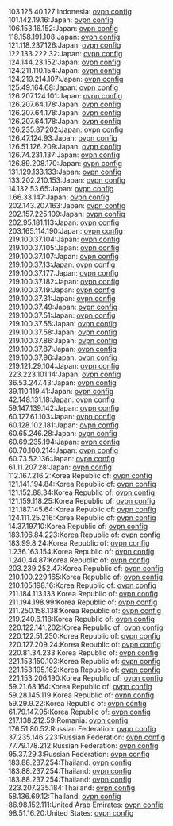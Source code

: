 103.125.40.127:Indonesia: [ovpn config](vpn/103_125_40_127.ovpn)  
101.142.19.16:Japan: [ovpn config](vpn/101_142_19_16.ovpn)  
106.153.16.152:Japan: [ovpn config](vpn/106_153_16_152.ovpn)  
118.158.191.108:Japan: [ovpn config](vpn/118_158_191_108.ovpn)  
121.118.237.126:Japan: [ovpn config](vpn/121_118_237_126.ovpn)  
122.133.222.32:Japan: [ovpn config](vpn/122_133_222_32.ovpn)  
124.144.23.152:Japan: [ovpn config](vpn/124_144_23_152.ovpn)  
124.211.110.154:Japan: [ovpn config](vpn/124_211_110_154.ovpn)  
124.219.214.107:Japan: [ovpn config](vpn/124_219_214_107.ovpn)  
125.49.164.68:Japan: [ovpn config](vpn/125_49_164_68.ovpn)  
126.207.124.101:Japan: [ovpn config](vpn/126_207_124_101.ovpn)  
126.207.64.178:Japan: [ovpn config](vpn/126_207_64_178.ovpn)  
126.207.64.178:Japan: [ovpn config](vpn/126_207_64_178.ovpn)  
126.207.64.178:Japan: [ovpn config](vpn/126_207_64_178.ovpn)  
126.235.87.202:Japan: [ovpn config](vpn/126_235_87_202.ovpn)  
126.47.124.93:Japan: [ovpn config](vpn/126_47_124_93.ovpn)  
126.51.126.209:Japan: [ovpn config](vpn/126_51_126_209.ovpn)  
126.74.231.137:Japan: [ovpn config](vpn/126_74_231_137.ovpn)  
126.89.208.170:Japan: [ovpn config](vpn/126_89_208_170.ovpn)  
131.129.133.133:Japan: [ovpn config](vpn/131_129_133_133.ovpn)  
133.202.210.153:Japan: [ovpn config](vpn/133_202_210_153.ovpn)  
14.132.53.65:Japan: [ovpn config](vpn/14_132_53_65.ovpn)  
1.66.33.147:Japan: [ovpn config](vpn/1_66_33_147.ovpn)  
202.143.207.163:Japan: [ovpn config](vpn/202_143_207_163.ovpn)  
202.157.225.109:Japan: [ovpn config](vpn/202_157_225_109.ovpn)  
202.95.181.113:Japan: [ovpn config](vpn/202_95_181_113.ovpn)  
203.165.114.190:Japan: [ovpn config](vpn/203_165_114_190.ovpn)  
219.100.37.104:Japan: [ovpn config](vpn/219_100_37_104.ovpn)  
219.100.37.105:Japan: [ovpn config](vpn/219_100_37_105.ovpn)  
219.100.37.107:Japan: [ovpn config](vpn/219_100_37_107.ovpn)  
219.100.37.13:Japan: [ovpn config](vpn/219_100_37_13.ovpn)  
219.100.37.177:Japan: [ovpn config](vpn/219_100_37_177.ovpn)  
219.100.37.182:Japan: [ovpn config](vpn/219_100_37_182.ovpn)  
219.100.37.19:Japan: [ovpn config](vpn/219_100_37_19.ovpn)  
219.100.37.31:Japan: [ovpn config](vpn/219_100_37_31.ovpn)  
219.100.37.49:Japan: [ovpn config](vpn/219_100_37_49.ovpn)  
219.100.37.51:Japan: [ovpn config](vpn/219_100_37_51.ovpn)  
219.100.37.55:Japan: [ovpn config](vpn/219_100_37_55.ovpn)  
219.100.37.58:Japan: [ovpn config](vpn/219_100_37_58.ovpn)  
219.100.37.86:Japan: [ovpn config](vpn/219_100_37_86.ovpn)  
219.100.37.87:Japan: [ovpn config](vpn/219_100_37_87.ovpn)  
219.100.37.96:Japan: [ovpn config](vpn/219_100_37_96.ovpn)  
219.121.29.104:Japan: [ovpn config](vpn/219_121_29_104.ovpn)  
223.223.101.14:Japan: [ovpn config](vpn/223_223_101_14.ovpn)  
36.53.247.43:Japan: [ovpn config](vpn/36_53_247_43.ovpn)  
39.110.119.41:Japan: [ovpn config](vpn/39_110_119_41.ovpn)  
42.148.131.18:Japan: [ovpn config](vpn/42_148_131_18.ovpn)  
59.147.139.142:Japan: [ovpn config](vpn/59_147_139_142.ovpn)  
60.127.61.103:Japan: [ovpn config](vpn/60_127_61_103.ovpn)  
60.128.102.181:Japan: [ovpn config](vpn/60_128_102_181.ovpn)  
60.65.246.28:Japan: [ovpn config](vpn/60_65_246_28.ovpn)  
60.69.235.194:Japan: [ovpn config](vpn/60_69_235_194.ovpn)  
60.70.100.214:Japan: [ovpn config](vpn/60_70_100_214.ovpn)  
60.73.52.136:Japan: [ovpn config](vpn/60_73_52_136.ovpn)  
61.11.207.28:Japan: [ovpn config](vpn/61_11_207_28.ovpn)  
112.167.216.2:Korea Republic of: [ovpn config](vpn/112_167_216_2.ovpn)  
121.141.194.84:Korea Republic of: [ovpn config](vpn/121_141_194_84.ovpn)  
121.152.88.34:Korea Republic of: [ovpn config](vpn/121_152_88_34.ovpn)  
121.159.118.25:Korea Republic of: [ovpn config](vpn/121_159_118_25.ovpn)  
121.187.145.64:Korea Republic of: [ovpn config](vpn/121_187_145_64.ovpn)  
124.111.25.216:Korea Republic of: [ovpn config](vpn/124_111_25_216.ovpn)  
14.37.197.10:Korea Republic of: [ovpn config](vpn/14_37_197_10.ovpn)  
183.106.84.223:Korea Republic of: [ovpn config](vpn/183_106_84_223.ovpn)  
183.99.8.24:Korea Republic of: [ovpn config](vpn/183_99_8_24.ovpn)  
1.236.163.154:Korea Republic of: [ovpn config](vpn/1_236_163_154.ovpn)  
1.240.44.87:Korea Republic of: [ovpn config](vpn/1_240_44_87.ovpn)  
203.239.252.47:Korea Republic of: [ovpn config](vpn/203_239_252_47.ovpn)  
210.100.229.165:Korea Republic of: [ovpn config](vpn/210_100_229_165.ovpn)  
210.105.198.16:Korea Republic of: [ovpn config](vpn/210_105_198_16.ovpn)  
211.184.113.133:Korea Republic of: [ovpn config](vpn/211_184_113_133.ovpn)  
211.194.198.99:Korea Republic of: [ovpn config](vpn/211_194_198_99.ovpn)  
211.250.158.138:Korea Republic of: [ovpn config](vpn/211_250_158_138.ovpn)  
219.240.6.118:Korea Republic of: [ovpn config](vpn/219_240_6_118.ovpn)  
220.122.141.202:Korea Republic of: [ovpn config](vpn/220_122_141_202.ovpn)  
220.122.51.250:Korea Republic of: [ovpn config](vpn/220_122_51_250.ovpn)  
220.127.209.24:Korea Republic of: [ovpn config](vpn/220_127_209_24.ovpn)  
220.81.34.233:Korea Republic of: [ovpn config](vpn/220_81_34_233.ovpn)  
221.153.150.103:Korea Republic of: [ovpn config](vpn/221_153_150_103.ovpn)  
221.153.195.162:Korea Republic of: [ovpn config](vpn/221_153_195_162.ovpn)  
221.153.206.190:Korea Republic of: [ovpn config](vpn/221_153_206_190.ovpn)  
59.21.68.164:Korea Republic of: [ovpn config](vpn/59_21_68_164.ovpn)  
59.28.145.119:Korea Republic of: [ovpn config](vpn/59_28_145_119.ovpn)  
59.29.9.22:Korea Republic of: [ovpn config](vpn/59_29_9_22.ovpn)  
61.79.147.95:Korea Republic of: [ovpn config](vpn/61_79_147_95.ovpn)  
217.138.212.59:Romania: [ovpn config](vpn/217_138_212_59.ovpn)  
176.51.80.52:Russian Federation: [ovpn config](vpn/176_51_80_52.ovpn)  
37.235.146.223:Russian Federation: [ovpn config](vpn/37_235_146_223.ovpn)  
77.79.178.212:Russian Federation: [ovpn config](vpn/77_79_178_212.ovpn)  
95.37.29.3:Russian Federation: [ovpn config](vpn/95_37_29_3.ovpn)  
183.88.237.254:Thailand: [ovpn config](vpn/183_88_237_254.ovpn)  
183.88.237.254:Thailand: [ovpn config](vpn/183_88_237_254.ovpn)  
183.88.237.254:Thailand: [ovpn config](vpn/183_88_237_254.ovpn)  
223.207.235.184:Thailand: [ovpn config](vpn/223_207_235_184.ovpn)  
58.136.69.12:Thailand: [ovpn config](vpn/58_136_69_12.ovpn)  
86.98.152.111:United Arab Emirates: [ovpn config](vpn/86_98_152_111.ovpn)  
98.51.16.20:United States: [ovpn config](vpn/98_51_16_20.ovpn)  
